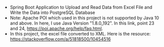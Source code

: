 * Spring Boot Application to Upload and Read Data from Excel File and Write the Data into PostgreSQL Database
* Note: Apache POI which used in this project is not supported by Java 10 and above. In here, I use Java Version "1.8.0_192". In this link, point 23 and 24, https://poi.apache.org/help/faq.html.
* In this project, the excel file converted to XML. Here is the resource: https://stackoverflow.com/a/51818500/10454516